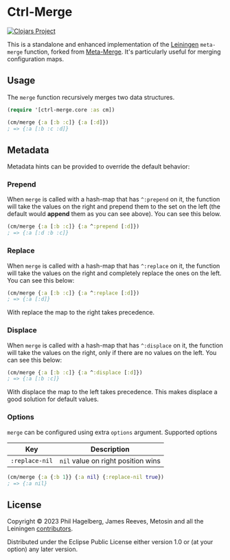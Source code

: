 # Ctrl-Merge

[![Clojars Project](https://img.shields.io/clojars/v/metosin/ctrl-merge.svg)](https://clojars.org/metosin/ctrl-merge)

This is a standalone and enhanced implementation of the [Leiningen][] `meta-merge`
function, forked from [Meta-Merge][]. It's particularly useful for merging configuration maps.

[Leiningen]: https://github.com/technomancy/leiningen
[Meta-Merge]: https://github.com/weavejester/meta-merge

## Usage

The `merge` function recursively merges two data structures.

```clojure
(require '[ctrl-merge.core :as cm])

(cm/merge {:a [:b :c]} {:a [:d]})
; => {:a [:b :c :d]}
```

## Metadata

Metadata hints can be provided to override the default behavior:

### Prepend

When `merge` is called with a hash-map that has `^:prepend` on it, the
function  will take the values on the right and prepend them to the set on the
left (the default would **append** them as you can see above). You can see this
below.

```clojure
(cm/merge {:a [:b :c]} {:a ^:prepend [:d]})
; => {:a [:d :b :c]}
```

### Replace

When `merge` is called with a hash-map that has `^:replace` on it, the
function will take the values on the right and completely replace the ones on
the left. You can see this below:

```clojure
(cm/merge {:a [:b :c]} {:a ^:replace [:d]})
; => {:a [:d]}
```

With replace the map to the right takes precedence.

### Displace

When `merge` is called with a hash-map that has `^:displace` on it, the
function will take the values on the right, only if there are no values on the
left. You can see this below:

```clojure
(cm/merge {:a [:b :c]} {:a ^:displace [:d]})
; => {:a [:b :c]}
```

With displace the map to the left takes precedence. This makes displace a
good solution for default values.

### Options

`merge` can be configured using extra `options` argument. Supported options

| Key            | Description                        |
|----------------|------------------------------------|
| `:replace-nil` | `nil` value on right position wins |

```clojure
(cm/merge {:a {:b 1}} {:a nil} {:replace-nil true})
; => {:a nil}
```

## License

Copyright © 2023 Phil Hagelberg, James Reeves, Metosin and all the Leiningen
[contributors][].

Distributed under the Eclipse Public License either version 1.0 or (at
your option) any later version.

[contributors]: https://github.com/technomancy/leiningen/graphs/contributors
